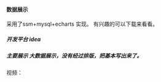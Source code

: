 #### 数据展示
采用了ssm+mysql+echarts 实现。 有兴趣的可以下载来看看。

##### 开发平台 idea

##### 主要展示 大数据展示，没有经过排版，把基本写出来了。

视频：

